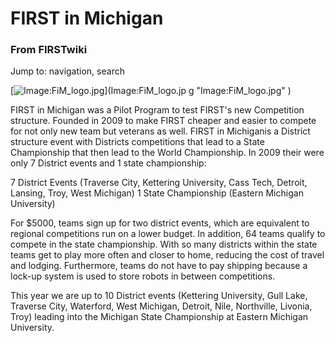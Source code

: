 

# FIRST in Michigan

### From FIRSTwiki

Jump to: navigation, search

[![Image:FiM_logo.jpg](/media/5/55/FiM_logo.jpg)](Image:FiM_logo.jp
g "Image:FiM_logo.jpg" )

FIRST in Michigan was a Pilot Program to test FIRST's new Competition
structure. Founded in 2009 to make FIRST cheaper and easier to compete for not
only new team but veterans as well. FIRST in Michiganis a District structure
event with Districts competitions that lead to a State Championship that then
lead to the World Championship. In 2009 their were only 7 District events and
1 state championship:

7 District Events (Traverse City, Kettering University, Cass Tech, Detroit,
Lansing, Troy, West Michigan) 1 State Championship (Eastern Michigan
University)

For $5000, teams sign up for two district events, which are equivalent to
regional competitions run on a lower budget. In addition, 64 teams qualify to
compete in the state championship. With so many districts within the state
teams get to play more often and closer to home, reducing the cost of travel
and lodging. Furthermore, teams do not have to pay shipping because a lock-up
system is used to store robots in between competitions.

This year we are up to 10 District events (Kettering University, Gull Lake,
Traverse City, Waterford, West Michigan, Detroit, Nile, Northville, Livonia,
Troy) leading into the Michigan State Championship at Eastern Michigan
University.

